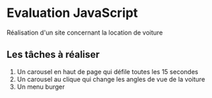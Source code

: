 # Evaluation JavaScript

Réalisation d'un site concernant la location de voiture

## Les tâches à réaliser

  1. Un carousel en haut de page qui défile toutes les 15 secondes
  2. Un carousel au clique qui change les angles de vue de la voiture
  3. Un menu burger
